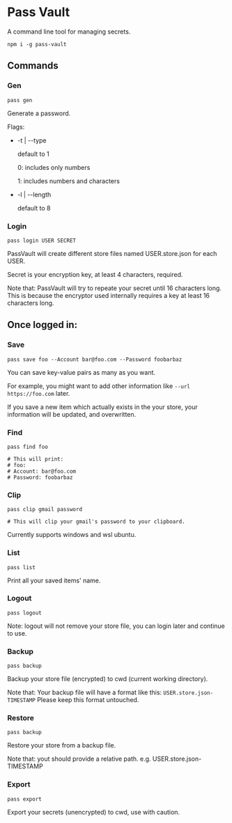 # Pass Vault

A command line tool for managing secrets.

```
npm i -g pass-vault
```

## Commands

### Gen

```
pass gen
```

Generate a password.

Flags:
- -t | --type

    default to 1

    0: includes only numbers

    1: includes numbers and characters
- -l | --length

    default to 8

### Login

```
pass login USER SECRET
```

PassVault will create different store files named USER.store.json for each USER.

Secret is your encryption key, at least 4 characters, required.

Note that:
    PassVault will try to repeate your secret until 16 characters long.
    This is because the encryptor used internally requires a key at least 16 characters long.

## Once logged in:

### Save

```
pass save foo --Account bar@foo.com --Password foobarbaz
```

You can save key-value pairs as many as you want.

For example, you might want to add other information like ` --url https://foo.com ` later.

If you save a new item which actually exists in the your store, your information will be updated, and overwritten.

### Find

```
pass find foo

# This will print:
# foo:
# Account: bar@foo.com
# Password: foobarbaz
```

### Clip

```
pass clip gmail password

# This will clip your gmail's password to your clipboard.
```

Currently supports windows and wsl ubuntu.

### List

```
pass list
```

Print all your saved items' name.

### Logout

```
pass logout
```

Note: logout will not remove your store file, you can login later and continue to use.

### Backup

```
pass backup
```

Backup your store file (encrypted) to cwd (current working directory).

Note that:
    Your backup file will have a format like this:
    `USER.store.json-TIMESTAMP`
    Please keep this format untouched.

### Restore

```
pass backup
```

Restore your store from a backup file.

Note that: yout should provide a relative path. e.g. USER.store.json-TIMESTAMP

### Export

```
pass export
```

Export your secrets (unencrypted) to cwd, use with caution.
